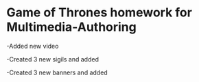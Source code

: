 # Game of Thrones homework for Multimedia-Authoring

-Added new video

-Created 3 new sigils and added

-Created 3 new banners and added
